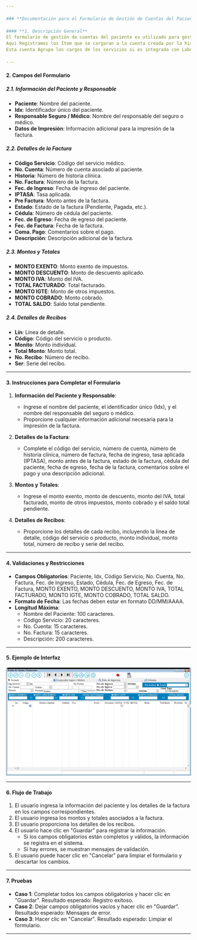 ```yaml
---

### **Documentación para el Formulario de Gestión de Cuentas del Paciente**

#### **1. Descripción General**
El formulario de gestión de cuentas del paciente es utilizado para gestionar los gastos y honorarios médicos asociados a un paciente. 
Aqui Registramos los Item que se cargaran a la cuenta creada por la historia, Esta cuenta puede venir con datos de Emergencia por ser seguro convenio, o simplemente por el seguro que cubre la emergencia. 
Esta cuenta Agrupa los cargos de los servicios si es integrado con Laboratorio , Imagens, RX y Almacen.

---
```


#### **2. Campos del Formulario**

##### **2.1. Información del Paciente y Responsable**
- **Paciente**: Nombre del paciente.
- **Idx**: Identificador único del paciente.
- **Responsable Seguro / Médico**: Nombre del responsable del seguro o médico.
- **Datos de Impresión**: Información adicional para la impresión de la factura.

##### **2.2. Detalles de la Factura**
- **Código Servicio**: Código del servicio médico.
- **No. Cuenta**: Número de cuenta asociado al paciente.
- **Historia**: Número de historia clínica.
- **No. Factura**: Número de la factura.
- **Fec. de Ingreso**: Fecha de ingreso del paciente.
- **IPTASA**: Tasa aplicada.
- **Pre Factura**: Monto antes de la factura.
- **Estado**: Estado de la factura (Pendiente, Pagada, etc.).
- **Cédula**: Número de cédula del paciente.
- **Fec. de Egreso**: Fecha de egreso del paciente.
- **Fec. de Factura**: Fecha de la factura.
- **Coma. Pago**: Comentarios sobre el pago.
- **Descripción**: Descripción adicional de la factura.

##### **2.3. Montos y Totales**
- **MONTO EXENTO**: Monto exento de impuestos.
- **MONTO DESCUENTO**: Monto de descuento aplicado.
- **MONTO IVA**: Monto del IVA.
- **TOTAL FACTURADO**: Total facturado.
- **MONTO IGTE**: Monto de otros impuestos.
- **MONTO COBRADO**: Monto cobrado.
- **TOTAL SALDO**: Saldo total pendiente.

##### **2.4. Detalles de Recibos**
- **Lín**: Línea de detalle.
- **Código**: Código del servicio o producto.
- **Monito**: Monto individual.
- **Total Monto**: Monto total.
- **No. Recibo**: Número de recibo.
- **Ser**: Serie del recibo.

---

#### **3. Instrucciones para Completar el Formulario**

1. **Información del Paciente y Responsable**:
   - Ingrese el nombre del paciente, el identificador único (Idx), y el nombre del responsable del seguro o médico.
   - Proporcione cualquier información adicional necesaria para la impresión de la factura.

2. **Detalles de la Factura**:
   - Complete el código del servicio, número de cuenta, número de historia clínica, número de factura, fecha de ingreso, tasa aplicada (IPTASA), monto antes de la factura, estado de la factura, cédula del paciente, fecha de egreso, fecha de la factura, comentarios sobre el pago y una descripción adicional.

3. **Montos y Totales**:
   - Ingrese el monto exento, monto de descuento, monto del IVA, total facturado, monto de otros impuestos, monto cobrado y el saldo total pendiente.

4. **Detalles de Recibos**:
   - Proporcione los detalles de cada recibo, incluyendo la línea de detalle, código del servicio o producto, monto individual, monto total, número de recibo y serie del recibo.

---

#### **4. Validaciones y Restricciones**

- **Campos Obligatorios**: Paciente, Idx, Código Servicio, No. Cuenta, No. Factura, Fec. de Ingreso, Estado, Cédula, Fec. de Egreso, Fec. de Factura, MONTO EXENTO, MONTO DESCUENTO, MONTO IVA, TOTAL FACTURADO, MONTO IGTE, MONTO COBRADO, TOTAL SALDO.
- **Formato de Fecha**: Las fechas deben estar en formato DD/MM/AAAA.
- **Longitud Máxima**:
  - Nombre del Paciente: 100 caracteres.
  - Código Servicio: 20 caracteres.
  - No. Cuenta: 15 caracteres.
  - No. Factura: 15 caracteres.
  - Descripción: 200 caracteres.

---

#### **5. Ejemplo de Interfaz**

![Estado de cuenta del paciente](images/CEdoCuentaAmbulatorio.JPG)

---

#### **6. Flujo de Trabajo**

1. El usuario ingresa la información del paciente y los detalles de la factura en los campos correspondientes.
2. El usuario ingresa los montos y totales asociados a la factura.
3. El usuario proporciona los detalles de los recibos.
4. El usuario hace clic en "Guardar" para registrar la información.
   - Si los campos obligatorios están completos y válidos, la información se registra en el sistema.
   - Si hay errores, se muestran mensajes de validación.
5. El usuario puede hacer clic en "Cancelar" para limpiar el formulario y descartar los cambios.

---

#### **7. Pruebas**

- **Caso 1**: Completar todos los campos obligatorios y hacer clic en "Guardar". Resultado esperado: Registro exitoso.
- **Caso 2**: Dejar campos obligatorios vacíos y hacer clic en "Guardar". Resultado esperado: Mensajes de error.
- **Caso 3**: Hacer clic en "Cancelar". Resultado esperado: Limpiar el formulario.

---
